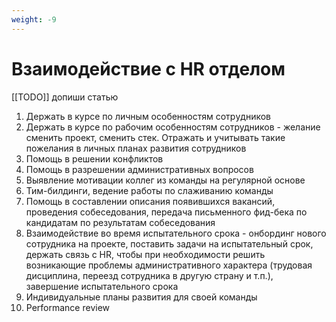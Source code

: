 ```yaml
---
weight: -9
---
```

# Взаимодействие с HR отделом

[[TODO]] допиши статью

1. Держать в курсе по личным особенностям сотрyдников
2. Держать в курсе по рабочим особенностям сотрудников - желание сменить проект, сменить стек. Отражать и учитывать такие пожелания в личных планах развития сотрудников
3. Помощь в решении конфликтов
4. Помощь в разрешении административных вопросов   
5. Выявление мотивации коллег из команды на регулярной основе
6. Тим-билдинги, ведение работы по слаживанию команды    
7. Помощь в составлении описания появившихся вакансий, проведения собеседования, передача письменного фид-бека по кандидатам по результатам собеседования
8. Взаимодействие во время испытательного срока - онбординг нового сотрудника на проекте, поставить задачи на испытательный срок, держать связь с HR, чтобы при необходимости решить возникающие проблемы административного характера (трудовая дисциплина, переезд сотрудника в другую страну и т.п.), завершение испытательного срока  
9. Индивидуальные планы развития для своей команды    
10. Performance review